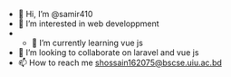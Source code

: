 - 👋 Hi, I’m @samir410
- 👀 I’m interested in web developpment
- - 🌱 I’m currently learning vue js
- 💞️ I’m looking to collaborate on laravel and vue js
- 📫 How to reach me shossain162075@bscse.uiu.ac.bd

<!---
samir410/samir410 is a ✨ special ✨ repository because its `README.md` (this file) appears on your GitHub profile.
You can click the Preview link to take a look at your changes.
--->
